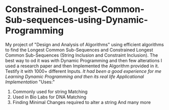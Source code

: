 # Constrained-Longest-Common-Sub-sequences-using-Dynamic-Programming
My project of "Design and Analysis of Algorithms"  using efficient algorithms to find the Longest Common Sub-Sequences and Constrained Longest Common Sub-Sequences (String Inclusion and Constraint Inclusion). The best way to od it was with Dynamic Programming and then few alterations I used a research paper and then Implemented the Algorithm provided in it. Testify it with 1000+ different Inputs.
*It had been a good experience for me Learning Dynamic Programming and then its real life Applicational Implementation*
"Uses:"
1. Commonly used for string Matching
2. Used in Bio Labs for DNA Matching
3. Finding Minimal Changes required to alter a string
And many more
